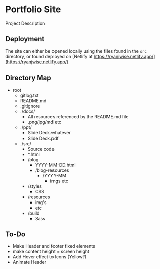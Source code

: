 # Portfolio Site
Project Description

## Deployment
The site can either be opened locally using the files found in the `src` directory, or found deployed on [Netlify at https://ryanjwise.netlify.app/](https://ryanjwise.netlify.app/)

## Directory Map

- root
	- gitlog.txt
	- README.md
	- .gitignore
	- ./docs/
		- All resources referenced by the README.md file
		- .png/jpg/md etc
	- ./ppt/
		- Slide Deck.whatever
		- Slide Deck.pdf
	- ./src/
		- Source code
		- *.html
		- /blog
			- YYYY-MM-DD.html
			- /blog-resources
				- /YYYY-MM
					- imgs etc
		- /styles
			- CSS
		- /resources
			- img's
			- etc
		- /build
			- Sass

## To-Do

- Make Header and footer fixed elements
- make content height = screen height
- Add Hover effect to Icons (Yellow?)
- Animate Header